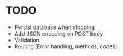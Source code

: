 # TODO

- Persist database when stopping
- Add JSON encoding on POST body
- Validation
- Routing (Error handling, methods, codes)
